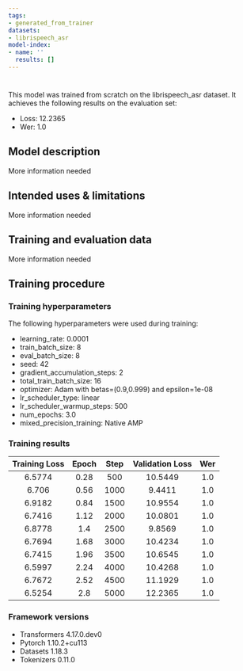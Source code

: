 ```yaml
---
tags:
- generated_from_trainer
datasets:
- librispeech_asr
model-index:
- name: ''
  results: []
---
```


<!-- This model card has been generated automatically according to the information the Trainer had access to. You
should probably proofread and complete it, then remove this comment. -->

# 

This model was trained from scratch on the librispeech_asr dataset.
It achieves the following results on the evaluation set:
- Loss: 12.2365
- Wer: 1.0

## Model description

More information needed

## Intended uses & limitations

More information needed

## Training and evaluation data

More information needed

## Training procedure

### Training hyperparameters

The following hyperparameters were used during training:
- learning_rate: 0.0001
- train_batch_size: 8
- eval_batch_size: 8
- seed: 42
- gradient_accumulation_steps: 2
- total_train_batch_size: 16
- optimizer: Adam with betas=(0.9,0.999) and epsilon=1e-08
- lr_scheduler_type: linear
- lr_scheduler_warmup_steps: 500
- num_epochs: 3.0
- mixed_precision_training: Native AMP

### Training results

| Training Loss | Epoch | Step | Validation Loss | Wer |
|:-------------:|:-----:|:----:|:---------------:|:---:|
| 6.5774        | 0.28  | 500  | 10.5449         | 1.0 |
| 6.706         | 0.56  | 1000 | 9.4411          | 1.0 |
| 6.9182        | 0.84  | 1500 | 10.9554         | 1.0 |
| 6.7416        | 1.12  | 2000 | 10.0801         | 1.0 |
| 6.8778        | 1.4   | 2500 | 9.8569          | 1.0 |
| 6.7694        | 1.68  | 3000 | 10.4234         | 1.0 |
| 6.7415        | 1.96  | 3500 | 10.6545         | 1.0 |
| 6.5997        | 2.24  | 4000 | 10.4268         | 1.0 |
| 6.7672        | 2.52  | 4500 | 11.1929         | 1.0 |
| 6.5254        | 2.8   | 5000 | 12.2365         | 1.0 |


### Framework versions

- Transformers 4.17.0.dev0
- Pytorch 1.10.2+cu113
- Datasets 1.18.3
- Tokenizers 0.11.0
